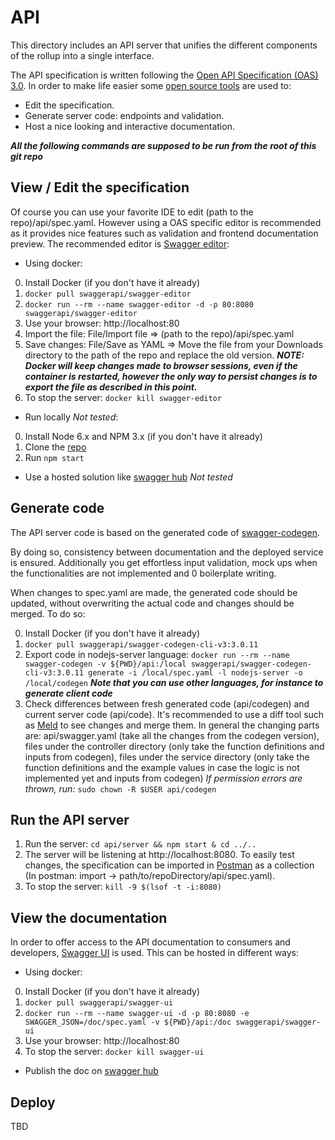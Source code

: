 # API
This directory includes an API server that unifies the different components of the rollup into a single interface.

The API specification is written following the [Open API Specification (OAS) 3.0](https://swagger.io/specification/).
In order to make life easier some [open source tools](https://swagger.io/tools/open-source/) are used to:
- Edit the specification.
- Generate server code: endpoints and validation.
- Host a nice looking and interactive documentation.

***All the following commands are supposed to be run from the root of this git repo***

##  View / Edit the specification

Of course you can use your favorite IDE to edit (path to the repo)/api/spec.yaml. However using a OAS specific editor is recommended as it provides nice features such as validation and frontend documentation preview. The recommended editor is [Swagger editor](https://github.com/swagger-api/swagger-editor):

- Using docker:
0. Install Docker (if you don't have it already)
1. `docker pull swaggerapi/swagger-editor`
2. `docker run --rm --name swagger-editor -d -p 80:8080 swaggerapi/swagger-editor`
3. Use your browser: http://localhost:80
4. Import the file: File/Import file => (path to the repo)/api/spec.yaml
5. Save changes: File/Save as YAML => Move the file from your Downloads directory to the path of the repo and replace the old version. ***NOTE: Docker will keep changes made to browser sessions, even if the container is restarted, however the only way to persist changes is to export the file as described in this point.***
6. To stop the server: `docker kill swagger-editor`

- Run locally *Not tested*:
0. Install Node 6.x and NPM 3.x (if you don't have it already)
1. Clone the [repo](https://github.com/swagger-api/swagger-editor)
2. Run `npm start`

- Use a hosted solution like [swagger hub](https://swagger.io/tools/swaggerhub/) *Not tested*

## Generate code

The API server code is based on the generated code of [swagger-codegen](https://github.com/swagger-api/swagger-codegen).

By doing so, consistency between documentation and the deployed service is ensured. Additionally you get effortless input validation, mock ups when the functionalities are not implemented and 0 boilerplate writing.

When changes to spec.yaml are made, the generated code should be updated, without overwriting the actual code and changes should be merged. To do so:

0. Install Docker (if you don't have it already)
1. `docker pull swaggerapi/swagger-codegen-cli-v3:3.0.11`
2. Export code in nodejs-server language: `docker run --rm --name swagger-codegen -v ${PWD}/api:/local swaggerapi/swagger-codegen-cli-v3:3.0.11 generate -i /local/spec.yaml -l nodejs-server -o /local/codegen` ***Note that you can use other languages, for instance to generate client code***
3. Check differences between fresh generated code (api/codegen) and current server code (api/code). It's recommended to use a diff tool such as [Meld](http://meldmerge.org/) to see changes and merge them. In general the changing parts are: api/swagger.yaml (take all the changes from the codegen version), files under the controller directory (only take the function definitions and inputs from codegen), files under the service directory (only take the function definitions and the example values in case the logic is not implemented yet and inputs from codegen) *If permission errors are thrown, run:* `sudo chown -R $USER api/codegen`

## Run the API server

1. Run the server: `cd api/server && npm start & cd ../..`
2. The server will be listening at http://localhost:8080. To easily test changes, the specification can be imported in [Postman](https://www.getpostman.com/) as a collection (In postman: import -> path/to/repoDirectory/api/spec.yaml).
3. To stop the server: `kill -9 $(lsof -t -i:8080)`


## View the documentation

In order to offer access to the API documentation to consumers and developers, [Swagger UI](https://github.com/swagger-api/swagger-ui) is used. This can be hosted in different ways:

- Using docker:
0. Install Docker (if you don't have it already)
1. `docker pull swaggerapi/swagger-ui`
2. `docker run --rm --name swagger-ui -d -p 80:8080 -e SWAGGER_JSON=/doc/spec.yaml -v ${PWD}/api:/doc swaggerapi/swagger-ui`
3. Use your browser: http://localhost:80
4. To stop the server: `docker kill swagger-ui`

- Publish the doc on [swagger hub](https://app.swaggerhub.com/apis/rollupJuniors/Rollup)

## Deploy

TBD
